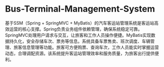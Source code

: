 # Bus-Terminal-Management-System
基于SSM（Spring + SpringMVC + MyBatis）的汽车客运站管理系统是客运站高效运营的核心支撑。Spring负责业务组件依赖管理，确保系统稳定可靠。SpringMVC处理用户请求与交互，让旅客和工作人员操作便捷。MyBatis实现数据持久化，安全存储车次、票务等信息。系统具备车票售卖、班次调度、车辆管理、旅客信息管理等功能。旅客可方便购票、查询车次，工作人员能实时掌握运营动态，合理调配资源。该系统提升客运站管理效率和服务质量，为旅客出行提供便利。

